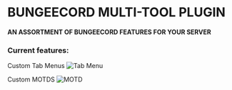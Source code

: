 # BUNGEECORD MULTI-TOOL PLUGIN
**AN ASSORTMENT OF BUNGEECORD FEATURES FOR YOUR SERVER**

### Current features:
Custom Tab Menus
![Tab Menu](https://i.imgur.com/QeWxkl5.png)

Custom MOTDS
![MOTD](https://i.imgur.com/jo0lj71.png)

